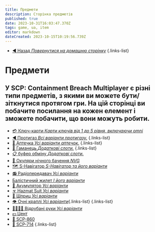 ```yaml
---
title: Предмети 
description: Сторінка предметів
published: true
date: 2023-10-31T16:03:47.370Z
tags: game, ua, item
editor: markdown
dateCreated: 2023-10-15T10:19:56.739Z
---
```



- [:arrow_backward: Назад *Повернутися на домашню сторінку*](/uk/home)
{.links-list}
# Предмети
У SCP: Containment Breach Multiplayer є різні типи предметів, з якими ви можете бути/зіткнутися протягом гри. На цій сторінці ви побачите посилання на кожен елемент і зможете побачити, що вони можуть робити.
---
- [:credit_card: Ключ-карти *Карти ключів від 1 до 5 рівня, включаючи omni*](/uk/game/items/Keycards)
- [:arrow_backward: Протигаз *Всі варіанти протигазу.*](/uk/game/items/gas-mask)
{.links-list}
- [:hospital: Аптечка *Усі варіанти аптечок.*](/uk/game/items/first-aid-kit)
{.links-list}
- [:briefcase: Гаманець *Додаткові слоти.*](/uk/game/items/Wallet)
{.links-list}
- [:clipboard: буфер обміну *Додаткові слоти.*](/uk/game/items/clipboard)
- [🥽 Окуляри нічного бачення *NVG*](/uk/game/items/nvg)
- [🗺️ S-Навігатор *S-Навігатор та його варіанти*](/uk/game/items/SNAV)
- [📻 Радіопередавач *Усі варіанти*](/uk/game/items/radio)
- [   Балістичний жилет *І його варіанти*](/uk/game/items/ballistic-vest)
- [🔋 Акумулятор *Усі варіанти*](/uk/game/items/battery)
- [☣ Hazmat Suit *Усі варіанти*](/uk/game/items/hazmat-suit)
- [💉 Шприц *Усі варіанти*](/uk/game/items/syringe)
- [👁️ Очні краплі *Усі варіанти*](/uk/game/items/eyedrops){.links-list}
{.links-list}
- [✋🏻✋🏿 Відрубані руки *Усі варіанти*](/uk/game/items/severed-hands)
- [💵 Цент](/uk/game/items/quarter)
- [🔑 SCP-860](/uk/game/items/scp-860)
- [💍 SCP-714](/uk/game/items/scp-714)
{.links-list}








